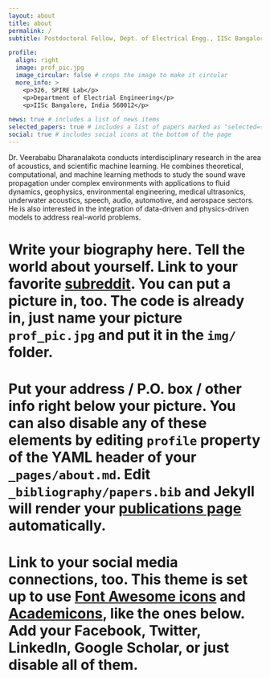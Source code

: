 ```yaml
---
layout: about
title: about
permalink: /
subtitle: Postdoctoral Fellow, Dept. of Electrical Engg., IISc Bangalore, India # <a href='#'>Affiliations</a>. Address. Contacts. Motto. Etc.

profile:
  align: right
  image: prof_pic.jpg
  image_circular: false # crops the image to make it circular
  more_info: >
    <p>326, SPIRE Lab</p>
    <p>Department of Electrial Engineering</p>
    <p>IISc Bangalore, India 560012</p>

news: true # includes a list of news items
selected_papers: true # includes a list of papers marked as "selected={true}"
social: true # includes social icons at the bottom of the page
---
```

Dr. Veerababu Dharanalakota conducts interdisciplinary research in the area of acoustics, and scientific machine learning. He combines theoretical, computational, and machine learning methods to study the sound wave propagation under complex environments with applications to fluid dynamics, geophysics, environmental engineering, medical ultrasonics, underwater acoustics, speech, audio, automotive, and aerospace sectors. He is also interested in the integration of data-driven and physics-driven models to address real-world problems. 

# Write your biography here. Tell the world about yourself. Link to your favorite [subreddit](http://reddit.com). You can put a picture in, too. The code is already in, just name your picture `prof_pic.jpg` and put it in the `img/` folder.

# Put your address / P.O. box / other info right below your picture. You can also disable any of these elements by editing `profile` property of the YAML header of your `_pages/about.md`. Edit `_bibliography/papers.bib` and Jekyll will render your [publications page](/al-folio/publications/) automatically.

# Link to your social media connections, too. This theme is set up to use [Font Awesome icons](https://fontawesome.com/) and [Academicons](https://jpswalsh.github.io/academicons/), like the ones below. Add your Facebook, Twitter, LinkedIn, Google Scholar, or just disable all of them.

